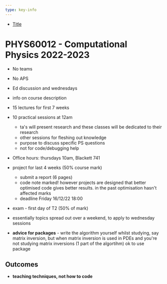 ```yaml
---
type: key-info
---
```


- [Title](#title)

# PHYS60012 - Computational Physics 2022-2023 

- No teams
- No APS
- Ed discussion and wednesdays
- info on course description
- 15 lectures for first 7 weeks
- 10 practical sessions at 12am
  - ta's will present research and these classes will be dedicated to their research
  - other sessions for fleshing out knowledge
  - purpose to discuss specific PS questions
  - not for code/debugging help
  
- Office hours: thursdays 10am, Blackett 741

- project for last 4 weeks (50% course mark)
  - submit a report (6 pages)
  - code note marked! however projects are designed that better optimised code gives better results. in  the past optimisation hasn't affected marks
  - deadline Friday 16/12/22 18:00
- exam - first day of T2 (50% of mark)
- essentially topics spread out over a weekend, to apply to wednesday sessions
- **advice for packages** - write the algorithm yourself whilst studying, say matrix inversion, but when matrix inversion is used in PDEs and you're not studying matrix inversions (1 part of the algortihm) ok to use package


## Outcomes

- **teaching techniques, not how to code**
  
<!-- - identify fundamental problem types
- numerical roots of an equation
- invert matrices and solve matrix equations
- (missed the rest) -->
